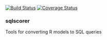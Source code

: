 [![Build Status](https://travis-ci.org/zachmayer/sqlscorer.png?branch=master)](https://travis-ci.org/zachmayer/sqlscorer)
[![Coverage Status](https://coveralls.io/repos/zachmayer/sqlscorer/badge.svg)](https://coveralls.io/r/zachmayer/sqlscorer)
### sqlscorer
Tools for converting R models to SQL queries
